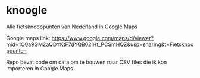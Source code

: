 # knoogle 

Alle fietsknooppunten van Nederland in Google Maps 

Google maps link: https://www.google.com/maps/d/viewer?mid=1O0a9GM2aQDYKtF7dYQB02lHt_PCSmHQZ&usp=sharing&t=Fietsknooppunten


Repo bevat code om data om te bouwen naar CSV files die ik kon importeren in Google Maps
